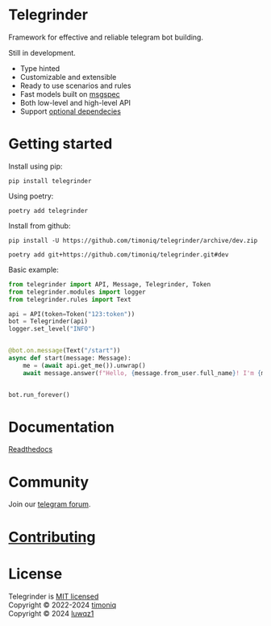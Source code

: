 # Telegrinder

Framework for effective and reliable telegram bot building.

Still in development.

* Type hinted
* Customizable and extensible
* Ready to use scenarios and rules
* Fast models built on [msgspec](https://github.com/jcrist/msgspec)
* Both low-level and high-level API
* Support [optional dependecies](https://github.com/timoniq/telegrinder/blob/dev/docs/guide/optional_dependencies.md)

# Getting started

Install using pip:

```console
pip install telegrinder
```

Using poetry:

```console
poetry add telegrinder
```

Install from github:

```console
pip install -U https://github.com/timoniq/telegrinder/archive/dev.zip
```

```console
poetry add git+https://github.com/timoniq/telegrinder.git#dev
```

Basic example:

```python
from telegrinder import API, Message, Telegrinder, Token
from telegrinder.modules import logger
from telegrinder.rules import Text

api = API(token=Token("123:token"))
bot = Telegrinder(api)
logger.set_level("INFO")


@bot.on.message(Text("/start"))
async def start(message: Message):
    me = (await api.get_me()).unwrap()
    await message.answer(f"Hello, {message.from_user.full_name}! I'm {me.full_name}.")


bot.run_forever()
```

# Documentation

[Readthedocs](https://telegrinder.readthedocs.io)

# Community

Join our [telegram forum](https://t.me/botoforum).

# [Contributing](https://github.com/timoniq/telegrinder/blob/main/contributing.md)

# License

Telegrinder is [MIT licensed](./LICENSE)\
Copyright © 2022-2024 [timoniq](https://github.com/timoniq)\
Copyright © 2024 [luwqz1](https://github.com/luwqz1)
